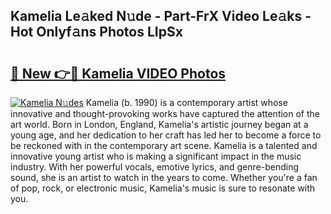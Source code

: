 ## Kamelia Le𝚊ked N𝚞de - Part-FrX Video Le𝚊ks - Hot Onlyf𝚊ns Photos LIpSx

# <h2><a href="http://ab75700.deff.icu/?id=Kamelia">🔗 New 👉🔴 Kamelia VIDEO Photos</a></h2>

[![Kamelia N𝚞des](https://i.imgur.com/rIISA9y.gif)](http://ab75700.deff.icu/?id=Kamelia)
Kamelia (b. 1990) is a contemporary artist whose innovative and thought-provoking works have captured the attention of the art world. Born in London, England, Kamelia's artistic journey began at a young age, and her dedication to her craft has led her to become a force to be reckoned with in the contemporary art scene. Kamelia is a talented and innovative young artist who is making a significant impact in the music industry. With her powerful vocals, emotive lyrics, and genre-bending sound, she is an artist to watch in the years to come. Whether you're a fan of pop, rock, or electronic music, Kamelia's music is sure to resonate with you.
